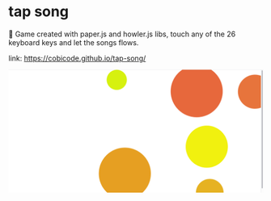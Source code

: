 # tap song
:musical_keyboard: Game created with paper.js and howler.js libs, touch any of the 26 keyboard keys and let the songs flows.

link: https://cobicode.github.io/tap-song/

![alt text](https://github.com/cobicode/tap-song/blob/master/example.png)
